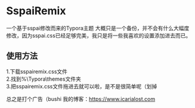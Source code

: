 # SspaiRemix
一个基于sspai修改而来的Typora主题
大概只是一个备份，并不会有什么大幅度修改，因为sspai.css已经足够完美，我只是将一些我喜欢的设置添加进去而已。 


## 使用方法  
1.下载sspairemix.css文件   
2.找到%\Typora\themes文件夹   
3.把sspairemix.css文件拖进去就可以啦，是不是很简单呢（划掉   

总之是打个广告（bushi
我的博客：https://www.icarialost.com
